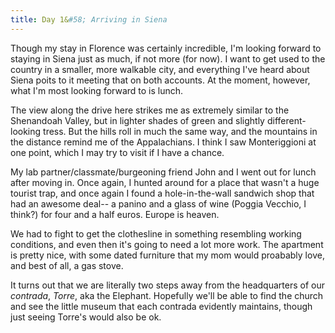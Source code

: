 ```yaml
---
title: Day 1&#58; Arriving in Siena
---
```


Though my stay in Florence was certainly incredible, I'm looking forward to staying in Siena just as much, if not more (for now). I want to get used to the country in a smaller, more walkable city, and everything I've heard about Siena poits to it meeting that on both accounts. At the moment, however, what I'm most looking forward to is lunch.

The view along the drive here strikes me as extremely similar to the Shenandoah Valley, but in lighter shades of green and slightly different-looking tress. But the hills roll in much the same way, and the mountains in the distance remind me of the Appalachians. I think I saw Monteriggioni at one point, which I may try to visit if I have a chance.

My lab partner/classmate/burgeoning friend John and I went out for lunch after moving in. Once again, I hunted around for a place that wasn't a huge tourist trap, and once again I found a hole-in-the-wall sandwich shop that had an awesome deal-- a panino and a glass of wine (Poggia Vecchio, I think?) for four and a half euros. Europe is heaven.

We had to fight to get the clothesline in something resembling working conditions, and even then it's going to need a lot more work. The apartment is pretty nice, with some dated furniture that my mom would proabably love, and best of all, a gas stove.

It turns out that we are literally two steps away from the headquarters of our <i>contrada</i>, <i>Torre</i>, aka the Elephant. Hopefully we'll be able to find the church and see the little museum that each contrada evidently maintains, though just seeing Torre's would also be ok.
